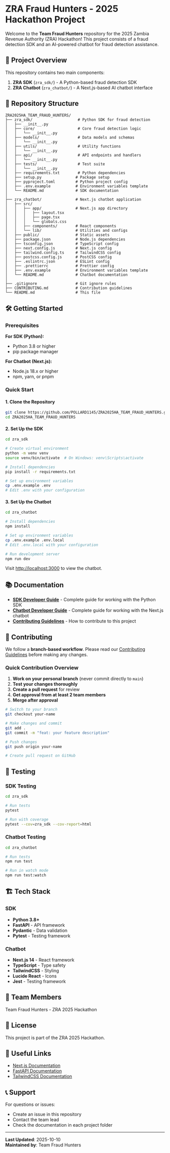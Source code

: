# ZRA Fraud Hunters - 2025 Hackathon Project

Welcome to the **Team Fraud Hunters** repository for the 2025 Zambia Revenue Authority (ZRA) Hackathon! This project consists of a fraud detection SDK and an AI-powered chatbot for fraud detection assistance.

## 🚀 Project Overview

This repository contains two main components:

1. **ZRA SDK** (`zra_sdk/`) - A Python-based fraud detection SDK
2. **ZRA Chatbot** (`zra_chatbot/`) - A Next.js-based AI chatbot interface

## 📁 Repository Structure

```text
ZRA2025HA_TEAM_FRAUD_HUNTERS/
├── zra_sdk/                    # Python SDK for fraud detection
│   ├── __init__.py
│   ├── core/                   # Core fraud detection logic
│   │   └── __init__.py
│   ├── models/                 # Data models and schemas
│   │   └── __init__.py
│   ├── utils/                  # Utility functions
│   │   └── __init__.py
│   ├── api/                    # API endpoints and handlers
│   │   └── __init__.py
│   ├── tests/                  # Test suite
│   │   └── __init__.py
│   ├── requirements.txt        # Python dependencies
│   ├── setup.py               # Package setup
│   ├── pyproject.toml         # Python project config
│   ├── .env.example           # Environment variables template
│   └── README.md              # SDK documentation
│
├── zra_chatbot/               # Next.js chatbot application
│   ├── src/
│   │   ├── app/               # Next.js app directory
│   │   │   ├── layout.tsx
│   │   │   ├── page.tsx
│   │   │   └── globals.css
│   │   ├── components/        # React components
│   │   └── lib/               # Utilities and configs
│   ├── public/                # Static assets
│   ├── package.json           # Node.js dependencies
│   ├── tsconfig.json          # TypeScript config
│   ├── next.config.js         # Next.js config
│   ├── tailwind.config.ts     # TailwindCSS config
│   ├── postcss.config.js      # PostCSS config
│   ├── .eslintrc.json         # ESLint config
│   ├── .prettierrc            # Prettier config
│   ├── .env.example           # Environment variables template
│   └── README.md              # Chatbot documentation
│
├── .gitignore                 # Git ignore rules
├── CONTRIBUTING.md            # Contribution guidelines
└── README.md                  # This file
```

## 🛠️ Getting Started

### Prerequisites

**For SDK (Python):**
- Python 3.8 or higher
- pip package manager

**For Chatbot (Next.js):**
- Node.js 18.x or higher
- npm, yarn, or pnpm

### Quick Start

#### 1. Clone the Repository

```bash
git clone https://github.com/POLLARD1145/ZRA2025HA_TEAM_FRAUD_HUNTERS.git
cd ZRA2025HA_TEAM_FRAUD_HUNTERS
```

#### 2. Set Up the SDK

```bash
cd zra_sdk

# Create virtual environment
python -m venv venv
source venv/bin/activate  # On Windows: venv\Scripts\activate

# Install dependencies
pip install -r requirements.txt

# Set up environment variables
cp .env.example .env
# Edit .env with your configuration
```

#### 3. Set Up the Chatbot

```bash
cd zra_chatbot

# Install dependencies
npm install

# Set up environment variables
cp .env.example .env.local
# Edit .env.local with your configuration

# Run development server
npm run dev
```

Visit [http://localhost:3000](http://localhost:3000) to view the chatbot.

## 📚 Documentation

- **[SDK Developer Guide](./zra_sdk/README.md)** - Complete guide for working with the Python SDK
- **[Chatbot Developer Guide](./zra_chatbot/README.md)** - Complete guide for working with the Next.js chatbot
- **[Contributing Guidelines](./CONTRIBUTING.md)** - How to contribute to this project

## 🤝 Contributing

We follow a **branch-based workflow**. Please read our [Contributing Guidelines](./CONTRIBUTING.md) before making any changes.

### Quick Contribution Overview

1. **Work on your personal branch** (never commit directly to `main`)
2. **Test your changes thoroughly**
3. **Create a pull request** for review
4. **Get approval from at least 2 team members**
5. **Merge after approval**

```bash
# Switch to your branch
git checkout your-name

# Make changes and commit
git add .
git commit -m "feat: your feature description"

# Push changes
git push origin your-name

# Create pull request on GitHub
```

## 🧪 Testing

### SDK Testing

```bash
cd zra_sdk

# Run tests
pytest

# Run with coverage
pytest --cov=zra_sdk --cov-report=html
```

### Chatbot Testing

```bash
cd zra_chatbot

# Run tests
npm run test

# Run in watch mode
npm run test:watch
```

## 🏗️ Tech Stack

### SDK
- **Python 3.8+**
- **FastAPI** - API framework
- **Pydantic** - Data validation
- **Pytest** - Testing framework

### Chatbot
- **Next.js 14** - React framework
- **TypeScript** - Type safety
- **TailwindCSS** - Styling
- **Lucide React** - Icons
- **Jest** - Testing framework

## 👥 Team Members

Team Fraud Hunters - ZRA 2025 Hackathon

## 📄 License

This project is part of the ZRA 2025 Hackathon.

## 🔗 Useful Links

- [Next.js Documentation](https://nextjs.org/docs)
- [FastAPI Documentation](https://fastapi.tiangolo.com/)
- [TailwindCSS Documentation](https://tailwindcss.com/docs)

## 📞 Support

For questions or issues:
- Create an issue in this repository
- Contact the team lead
- Check the documentation in each project folder

---

**Last Updated**: 2025-10-10  
**Maintained by**: Team Fraud Hunters
